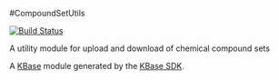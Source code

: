 #CompoundSetUtils

[![Build Status](https://travis-ci.org/kbaseapps/CompoundSetUtils.svg?branch=master)](https://travis-ci.org/kbaseapps/CompoundSetUtils)

A utility module for upload and download of chemical compound sets

A [KBase](https://kbase.us) module generated by the [KBase SDK](https://github.com/kbase/kb_sdk).


